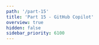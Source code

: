 ```yaml
---
path: '/part-15'
title: 'Part 15 - GitHub Copilot'
overview: true
hidden: false
sidebar_priority: 6100
---
```


<pages-in-this-section></pages-in-this-section>

<exercises-in-this-section></exercises-in-this-section>
